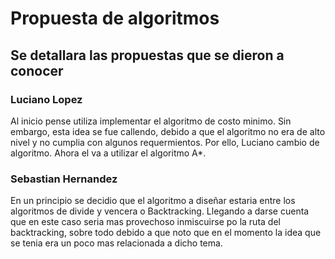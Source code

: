 # Propuesta de algoritmos

## Se detallara las propuestas que se dieron a conocer

### Luciano Lopez

Al inicio pense utiliza implementar el algoritmo de costo minimo. Sin embargo, esta idea se fue callendo, debido a que el algoritmo no era de alto nivel y no cumplia con algunos requermientos. 
Por ello, Luciano cambio de algoritmo. Ahora el va a utilizar el algoritmo A*.

### Sebastian Hernandez

En un principio se decidio que el algoritmo a diseñar estaria entre los algoritmos de divide y vencera o Backtracking. Llegando a darse cuenta que en este caso seria mas provechoso inmiscuirse po la ruta del backtracking,
sobre todo debido a que noto que en el momento la idea que se tenia era un poco mas relacionada a dicho tema.
